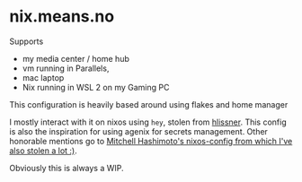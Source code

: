 # nix.means.no

Supports 
* my media center / home hub
* vm running in Parallels,
* mac laptop
* Nix running in WSL 2 on my Gaming PC

This configuration is heavily based around using flakes and home manager

I mostly interact with it on nixos using `hey`, stolen from [hlissner](https://github.com/hlissner/dotfiles). This config is also the inspiration for using agenix for secrets management. Other honorable mentions go to [Mitchell Hashimoto's nixos-config from which I've also stolen a lot :)](https://github.com/mitchellh/nixos-config).

Obviously this is always a WIP.
